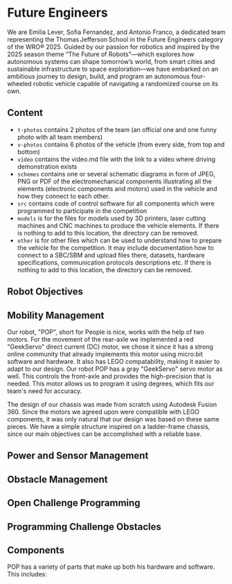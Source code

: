 Future Engineers
====

We are Emilia Lever, Sofia Fernandez, and Antonio Franco, a dedicated team representing the Thomas Jefferson School in the Future Engineers category of the WRO® 2025. Guided by our passion for robotics and inspired by the 2025 season theme “The Future of Robots”—which explores how autonomous systems can shape tomorrow’s world, from smart cities and sustainable infrastructure to space exploration—we have embarked on an ambitious journey to design, build, and program an autonomous four-wheeled robotic vehicle capable of navigating a randomized course on its own.

## Content

* `t-photos` contains 2 photos of the team (an official one and one funny photo with all team members)
* `v-photos` contains 6 photos of the vehicle (from every side, from top and bottom)
* `video` contains the video.md file with the link to a video where driving demonstration exists
* `schemes` contains one or several schematic diagrams in form of JPEG, PNG or PDF of the electromechanical components illustrating all the elements (electronic components and motors) used in the vehicle and how they connect to each other.
* `src` contains code of control software for all components which were programmed to participate in the competition
* `models` is for the files for models used by 3D printers, laser cutting machines and CNC machines to produce the vehicle elements. If there is nothing to add to this location, the directory can be removed.
* `other` is for other files which can be used to understand how to prepare the vehicle for the competition. It may include documentation how to connect to a SBC/SBM and upload files there, datasets, hardware specifications, communication protocols descriptions etc. If there is nothing to add to this location, the directory can be removed.


## Robot Objectives


## Mobility Management

Our robot, "POP", short for People is nice, works with the help of two motors. For the movement of the rear-axle we implemented a red "GeekServo" direct current (DC) motor, we chose it since it has a strong online community that already implements this motor using micro:bit software and hardware. It also has LEGO compatability, making it easier to adapt to our design. Our robot POP has a gray "GeekServo" servo motor as well. This controls the front-axle and provides the high-precision that is needed. This motor allows us to program it using degrees, which fits our team's need for accuracy.

The design of our chassis was made from scratch using Autodesk Fusion 360. Since the motors we agreed upon were compatible with LEGO components, it was only natural that our design was based on these same pieces. We have a simple structure inspired on a ladder-frame chassis, since our main objectives can be accomplished with a reliable base.



## Power and Sensor Management
## Obstacle Management
## Open Challenge Programming
## Programming Challenge Obstacles
## Components 

POP has a variety of parts that make up both his hardware and software. This includes: 



